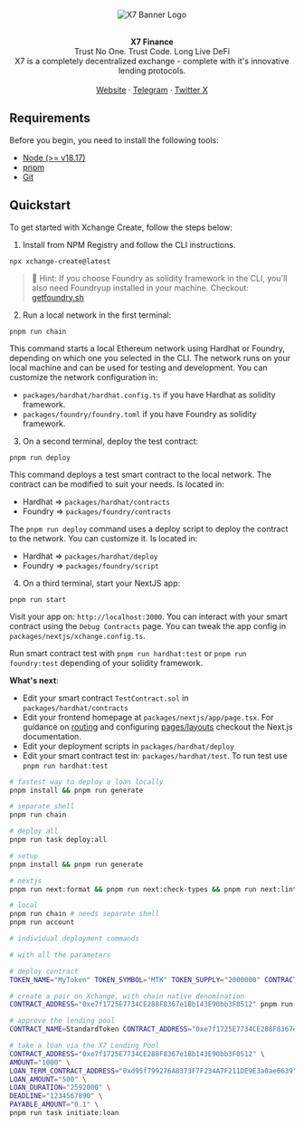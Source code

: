 <p style="padding-top: 30px;" align="center">
  <img src="https://assets.x7finance.org/images/svgs/x7.svg" alt="X7 Banner Logo" />
</p>

<br />
<div align="center"><strong>X7 Finance</strong></div>
<div align="center">Trust No One. Trust Code. Long Live DeFi</div>
<div align="center">X7 is a completely decentralized exchange - complete with it's innovative lending protocols.</div>
<br />
<div align="center">
<a href="https://www.x7finance.org">Website</a>
<span> · </span>
<a href="https://t.me/X7m105portal">Telegram</a>
<span> · </span>
<a href="https://x.com/X7_Finance">Twitter X</a>
</div>

## Requirements

Before you begin, you need to install the following tools:

- [Node (>= v18.17)](https://nodejs.org/en/download/)
- [pnpm](https://pnpm.io/installation)
- [Git](https://git-scm.com/downloads)

## Quickstart

To get started with Xchange Create, follow the steps below:

1. Install from NPM Registry and follow the CLI instructions.

```
npx xchange-create@latest
```

> 💬 Hint: If you choose Foundry as solidity framework in the CLI, you'll also need Foundryup installed in your machine. Checkout: [getfoundry.sh](https://getfoundry.sh)

2. Run a local network in the first terminal:

```
pnpm run chain
```

This command starts a local Ethereum network using Hardhat or Foundry, depending on which one you selected in the CLI. The network runs on your local machine and can be used for testing and development. You can customize the network configuration in:

- `packages/hardhat/hardhat.config.ts` if you have Hardhat as solidity framework.
- `packages/foundry/foundry.toml` if you have Foundry as solidity framework.

3. On a second terminal, deploy the test contract:

```
pnpm run deploy
```

This command deploys a test smart contract to the local network. The contract can be modified to suit your needs. Is located in:

- Hardhat => `packages/hardhat/contracts`
- Foundry => `packages/foundry/contracts`

The `pnpm run deploy` command uses a deploy script to deploy the contract to the network. You can customize it. Is located in:

- Hardhat => `packages/hardhat/deploy`
- Foundry => `packages/foundry/script`

4. On a third terminal, start your NextJS app:

```
pnpm run start
```

Visit your app on: `http://localhost:3000`. You can interact with your smart contract using the `Debug Contracts` page. You can tweak the app config in `packages/nextjs/xchange.config.ts`.

Run smart contract test with `pnpm run hardhat:test` or `pnpm run foundry:test` depending of your solidity framework.

**What's next**:

- Edit your smart contract `TestContract.sol` in `packages/hardhat/contracts`
- Edit your frontend homepage at `packages/nextjs/app/page.tsx`. For guidance on [routing](https://nextjs.org/docs/app/building-your-application/routing/defining-routes) and configuring [pages/layouts](https://nextjs.org/docs/app/building-your-application/routing/pages-and-layouts) checkout the Next.js documentation.
- Edit your deployment scripts in `packages/hardhat/deploy`
- Edit your smart contract test in: `packages/hardhat/test`. To run test use `pnpm run hardhat:test`

```bash
# fastest way to deploy a loan locally
pnpm install && pnpm run generate

# separate shell
pnpm run chain

# deploy all
pnpm run task deploy:all
```



```bash
# setup
pnpm install && pnpm run generate

# nextjs
pnpm run next:format && pnpm run next:check-types && pnpm run next:lint && pnpm run next:build

# local
pnpm run chain # needs separate shell
pnpm run account

# individual deployment commands

# with all the parameters

# deploy contract
TOKEN_NAME="MyToken" TOKEN_SYMBOL="MTK" TOKEN_SUPPLY="2000000" CONTRACT_NAME=StandardToken pnpm run task deploy:contract

# create a pair on Xchange, with chain native denomination
CONTRACT_ADDRESS="0xe7f1725E7734CE288F8367e1Bb143E90bb3F0512" pnpm run task create:pair

# approve the lending pool
CONTRACT_NAME=StandardToken CONTRACT_ADDRESS="0xe7f1725E7734CE288F8367e1Bb143E90bb3F0512" pnpm run task approve:lendingpool

# take a loan via the X7 Lending Pool
CONTRACT_ADDRESS="0xe7f1725E7734CE288F8367e1Bb143E90bb3F0512" \
AMOUNT="1000" \
LOAN_TERM_CONTRACT_ADDRESS="0xd95f799276A8373F7F234A7F211DE9E3a0ae6639" \
LOAN_AMOUNT="500" \
LOAN_DURATION="2592000" \
DEADLINE="1234567890" \
PAYABLE_AMOUNT="0.1" \
pnpm run task initiate:loan
```

